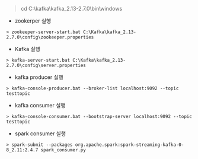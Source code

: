 > cd C:\kafka\kafka_2.13-2.7.0\bin\windows

- zookerper 실행

```
> zookeeper-server-start.bat C:\Kafka\kafka_2.13-2.7.0\config\zookeeper.properties
```

- Kafka 실행

```
> kafka-server-start.bat C:\Kafka\kafka_2.13-2.7.0\config\server.properties
```

- kafka producer 실행

```
> kafka-console-producer.bat --broker-list localhost:9092 --topic testtopic
```

- kafka consumer 실행

```
> kafka-console-consumer.bat --bootstrap-server localhost:9092 --topic testtopic
```



- spark consumer 실행

```
> spark-submit --packages org.apache.spark:spark-streaming-kafka-0-8_2.11:2.4.7 spark_consumer.py
```


